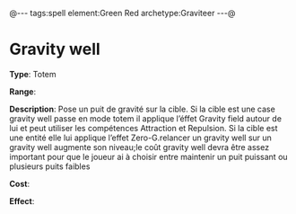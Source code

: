 @---
tags:spell
element:Green Red
archetype:Graviteer
---@

# Gravity well

**Type**:
Totem

**Range**:

**Description**:
Pose un puit de gravité sur la cible. Si la cible est une case gravity well passe en mode totem il applique l’éffet Gravity field autour de lui et peut utiliser les compétences Attraction et Repulsion. Si la cible est une entité elle lui applique l’effet Zero-G.relancer un gravity well sur un gravity well augmente son niveau;le coût gravity well devra être assez important pour que le joueur ai à choisir entre maintenir un puit puissant ou plusieurs puits faibles

**Cost**:

**Effect**:
